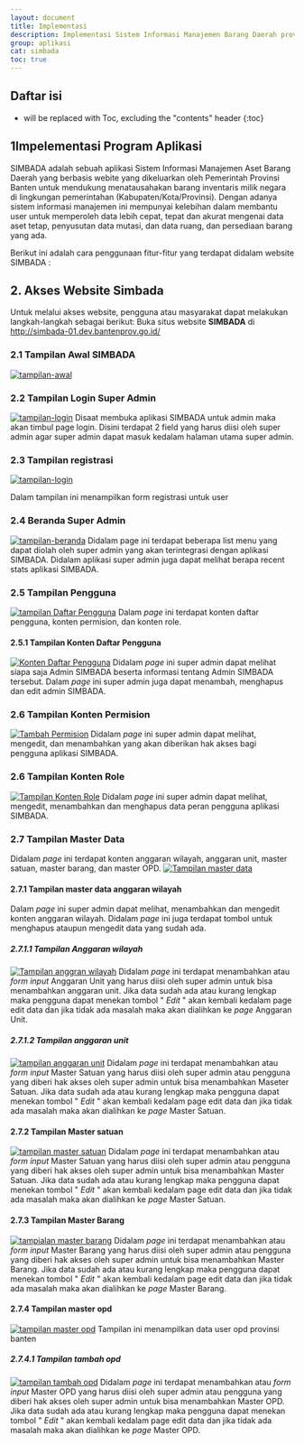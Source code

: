 ```yaml
---
layout: document
title: Implementasi
description: Implementasi Sistem Informasi Manajemen Barang Daerah provinsi Banten.
group: aplikasi
cat: simbada
toc: true
---
```


##  Daftar isi

* will be replaced with Toc, excluding the "contents" header
{:toc}

## 1Impelementasi Program Aplikasi

SIMBADA adalah sebuah aplikasi Sistem Informasi Manajemen Aset Barang Daerah yang berbasis webite yang dikeluarkan oleh Pemerintah Provinsi Banten untuk mendukung menatausahakan barang inventaris milik negara di lingkungan pemerintahan (Kabupaten/Kota/Provinsi). Dengan adanya sistem informasi manajemen ini mempunyai kelebihan dalam membantu user untuk memperoleh data lebih cepat, tepat dan akurat mengenai data aset tetap, penyusutan data mutasi, dan data ruang, dan persediaan barang yang ada.

Berikut ini adalah cara penggunaan fitur-fitur yang terdapat didalam website SIMBADA :

## 2. Akses Website Simbada

Untuk melalui akses website, pengguna atau masyarakat dapat melakukan langkah-langkah sebagai berikut:
Buka situs website **SIMBADA** di http://simbada-01.dev.bantenprov.go.id/

### 2.1 Tampilan Awal SIMBADA
[![tampilan-awal](/document/aplikasi/simbada/images/implementasi/tampilan-awal-simbada.png)](/document/aplikasi/simbada/images/implementasi/tampilan-awal-simbada.png)

### 2.2 Tampilan Login Super Admin
[![tampilan-login](/document/aplikasi/simbada/images/implementasi/tampilan-login.png)](/document/aplikasi/simbada/images/implementasi/tampilan-login.png)
Disaat membuka aplikasi SIMBADA untuk admin maka akan timbul page login. Disini terdapat 2 field yang harus diisi oleh super admin agar super admin dapat masuk kedalam halaman utama super admin.

### 2.3 Tampilan registrasi
[![tampilan-login](/document/aplikasi/simbada/images/implementasi/tampilan-registrasi.png)](/document/aplikasi/simbada/images/implementasi/tampilan-registrasi.png)

Dalam tampilan ini menampilkan form registrasi untuk user

### 2.4 Beranda Super Admin
[![tampilan-beranda](/document/aplikasi/simbada/images/implementasi/tampilan-beranda.png)](/document/aplikasi/simbada/images/implementasi/tampilan-beranda.png)
Didalam page ini terdapat beberapa list menu yang dapat diolah oleh super admin yang akan terintegrasi dengan aplikasi SIMBADA. Didalam aplikasi super admin juga dapat melihat berapa recent stats aplikasi SIMBADA.

### 2.5 Tampilan Pengguna
[![tampilan Daftar Pengguna](/document/aplikasi/simbada/images/implementasi/tampilan-daftar-pengguna.png)](/document/aplikasi/simbada/images/implementasi/tampilan-daftar-pengguna.png)
Dalam *page* ini terdapat konten daftar pengguna, konten permision, dan konten role.

#### 2.5.1 Tampilan Konten Daftar Pengguna
[![Konten Daftar Pengguna](/document/aplikasi/simbada/images/implementasi/tampilan-konten-daftar-pengguna.png)](/document/aplikasi/simbada/images/implementasi/tampilan-konten-daftar-pengguna.png)
Didalam *page* ini super admin dapat melihat siapa saja Admin SIMBADA beserta informasi tentang Admin SIMBADA tersebut. Dalam *page* ini super admin juga dapat menambah, menghapus dan edit admin SIMBADA.

### 2.6 Tampilan Konten Permision
[![Tambah Permision](/document/aplikasi/simbada/images/implementasi/tampilan-permission.png)](/document/aplikasi/simbada/images/implementasi/tampilan-permission.png)
Didalam *page* ini super admin dapat melihat, mengedit, dan menambahkan yang akan diberikan hak akses bagi pengguna aplikasi SIMBADA.

### 2.6 Tampilan Konten Role
[![Tampilan Konten Role](/document/aplikasi/simbada/images/implementasi/tampilan-role.png)](/document/aplikasi/simbada/images/implementasi/tampilan-role.png)
Didalam *page* ini super admin dapat melihat, mengedit, menambahkan dan menghapus data peran pengguna aplikasi SIMBADA.

### 2.7 Tampilan Master Data
Didalam *page* ini terdapat konten anggaran wilayah, anggaran unit, master satuan, master barang, dan master OPD.
[![Tampilan master data](/document/aplikasi/simbada/images/implementasi/tampilan-master-data.png)](/document/aplikasi/simbada/images/implementasi/tampilan-master-data.png)

#### 2.7.1 Tampilan master data anggaran wilayah
Dalam *page* ini super admin dapat melihat, menambahkan dan mengedit konten anggaran wilayah. Didalam *page* ini juga terdapat tombol untuk menghapus ataupun mengedit data yang sudah ada.

##### 2.7.1.1 Tampilan Anggaran wilayah
[![Tampilan anggran wilayah](/document/aplikasi/simbada/images/implementasi/tampilan-tambah-anggaran-wilayah.png)](/document/aplikasi/simbada/images/implementasi/tampilan-tambah-anggaran-wilayah.png)
Didalam *page* ini terdapat menambahkan atau *form input* Anggaran Unit yang harus diisi oleh super admin untuk bisa menambahkan anggaran unit. Jika data sudah ada atau kurang lengkap maka pengguna dapat menekan tombol " *Edit* " akan kembali kedalam page edit data dan jika tidak ada masalah maka akan dialihkan ke *page* Anggaran Unit.

##### 2.7.1.2 Tampilan anggaran unit
[![tampilan anggaran unit](/document/aplikasi/simbada/images/implementasi/tampilan-angaran-unit.png)](/document/aplikasi/simbada/images/implementasi/tampilan-angaran-unit.png)
Didalam *page* ini terdapat menambahkan atau *form input* Master Satuan yang harus diisi oleh super admin atau pengguna yang diberi hak akses oleh super admin untuk bisa menambahkan Maseter Satuan. Jika data sudah ada atau kurang lengkap maka pengguna dapat menekan tombol " *Edit* " akan kembali kedalam page edit data dan jika tidak ada masalah maka akan dialihkan ke *page* Master Satuan.

#### 2.7.2 Tampilan Master satuan
[![tampilan master satuan](/document/aplikasi/simbada/images/implementasi/tampilan-master-satuan.png)](/document/aplikasi/simbada/images/implementasi/tampilan-master-satuan.png)
Didalam *page* ini terdapat menambahkan atau *form input* Master Satuan yang harus diisi oleh super admin atau pengguna yang diberi hak akses oleh super admin untuk bisa menambahkan Master Satuan. Jika data sudah ada atau kurang lengkap maka pengguna dapat menekan tombol " *Edit* " akan kembali kedalam page edit data dan jika tidak ada masalah maka akan dialihkan ke *page* Master Satuan.

#### 2.7.3 Tampilan Master Barang
[![tampialan master barang](/document/aplikasi/simbada/images/implementasi/tampilan-master-barang.png)](/document/aplikasi/simbada/images/implementasi/tampilan-master-barang.png)
Didalam *page* ini terdapat menambahkan atau *form input* Master Barang yang harus diisi oleh super admin atau pengguna yang diberi hak akses oleh super admin untuk bisa menambahkan Master Barang. Jika data sudah ada atau kurang lengkap maka pengguna dapat menekan tombol " *Edit* " akan kembali kedalam page edit data dan jika tidak ada masalah maka akan dialihkan ke *page* Master Barang.

#### 2.7.4 Tampilan master opd
[![tampilan master opd](/document/aplikasi/simbada/images/implementasi/tampilan-master-opd.png)](/document/aplikasi/simbada/images/implementasi/tampilan-master-opd.png)
Tampilan ini menampilkan data user opd provinsi banten

##### 2.7.4.1 Tampilan tambah opd
[![tampilan tambah opd](/document/aplikasi/simbada/images/implementasi/tampilan-tambah-opd.png)](/document/aplikasi/simbada/images/implementasi/tampilan-tambah-opd.png)
Didalam *page* ini terdapat menambahkan atau *form input* Master OPD yang harus diisi oleh super admin atau pengguna yang diberi hak akses oleh super admin untuk bisa menambahkan Master OPD. Jika data sudah ada atau kurang lengkap maka pengguna dapat menekan tombol " *Edit* " akan kembali kedalam page edit data dan jika tidak ada masalah maka akan dialihkan ke *page* Master OPD.